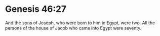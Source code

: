 # Genesis 46:27

And the sons of Joseph, who were born to him in Egypt, were two. All the persons of the house of Jacob who came into Egypt were seventy.
